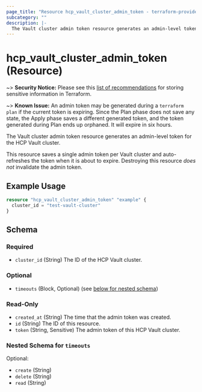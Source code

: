 ```yaml
---
page_title: "Resource hcp_vault_cluster_admin_token - terraform-provider-hcp"
subcategory: ""
description: |-
  The Vault cluster admin token resource generates an admin-level token for the HCP Vault cluster.
---
```


# hcp_vault_cluster_admin_token (Resource)

~> **Security Notice:** Please see this [list of recommendations](https://www.terraform.io/docs/language/state/sensitive-data.html) for storing sensitive information in Terraform.

~> **Known Issue:** An admin token may be generated during a `terraform plan` if the current token is expiring. 
Since the Plan phase does not save any state, the Apply phase saves a different generated token, and the token generated during Plan ends up orphaned. 
It will expire in six hours.

The Vault cluster admin token resource generates an admin-level token for the HCP Vault cluster.

This resource saves a single admin token per Vault cluster and auto-refreshes the token when it is about to expire.
Destroying this resource *does not* invalidate the admin token.

## Example Usage

```terraform
resource "hcp_vault_cluster_admin_token" "example" {
  cluster_id = "test-vault-cluster"
}
```

<!-- schema generated by tfplugindocs -->
## Schema

### Required

- `cluster_id` (String) The ID of the HCP Vault cluster.

### Optional

- `timeouts` (Block, Optional) (see [below for nested schema](#nestedblock--timeouts))

### Read-Only

- `created_at` (String) The time that the admin token was created.
- `id` (String) The ID of this resource.
- `token` (String, Sensitive) The admin token of this HCP Vault cluster.

<a id="nestedblock--timeouts"></a>
### Nested Schema for `timeouts`

Optional:

- `create` (String)
- `delete` (String)
- `read` (String)